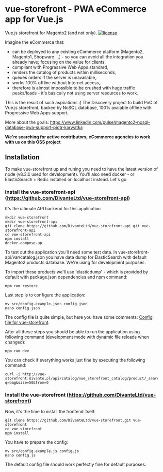 # vue-storefront - PWA eCommerce app for Vue.js
Vue.js storefront for Magento2 (and not only). [![license](https://img.shields.io/github/license/mashape/apistatus.svg)]()


Imagine the eCommerce that:

* can be deployed to any existing eCommerce platform (Magento2, Magento1, Shopware ...) - so you can avoid all the integration you already have; focusing on the value for clients,
* compliant with Progressive Web Apps standard,
* renders the catalog of products within milliseconds,
* queues orders if the server is unavailable,
* works 100% offline without Internet access,
* therefore is almost impossible to be crushed with huge traffic peaks/loads - it's basically not using server resources to work.

This is the result of such aspirations :) The Discovery project to build PoC of Vue.js storefront, backed by NoSQL database, 100% avaiable offline with Progressive Web Apps support.

More about the goals: https://www.linkedin.com/pulse/magento2-nosql-database-pwa-support-piotr-karwatka

**We're searching for active contributors, eCommerce agencies to work with us on this OSS project**

## Installation

To make vue-storefront up and runing you need to have the latest version of node (v8.3.0 used for development). You'll also need docker - or ElasticSearch + Redis installed on localhost instead. Let's go:

### Install the vue-storefront-api (https://github.com/DivanteLtd/vue-storefront-api)
It's the ultimate API backend for this application

```
mkdir vue-storefront
mkdir vue-storefront-api
git clone https://github.com/DivanteLtd/vue-storefront-api.git vue-storefront-api
cd vue-storefront-api
npm install
docker-compose-up
```
To test out the application you'll need some test data. In vue-storefront-api/var/catalog.json you have data dump for ElasticSearch with default Magento2 products database. We're using for development purposes.

To import these products we'll use 'elasticdump' - which is provided by default with package.json dependencies and npm command:

```
npm run restore
```

Last step is to configure the application:

```
mv src/config.example.json config.json
nano config.json
```
The config file is quite simple, but here you have some comments: [Config file for vue-storefront](https://github.com/DivanteLtd/vue-storefront/wiki/Config-file-format-for-vue-storefront).

After all these steps you should be able to run the application using following command (development mode with dynamic file reloads when changed):

```
npm run dev
```

You can check if everything works just fine by executing the following command:
```
curl -i http://vue-storefront.divante.pl/api/catalog/vue_storefront_catalog/product/_search?q=bag&size=50&from=0
```

### Install the vue-storefront (https://github.com/DivanteLtd/vue-storefront)
Now, it's the time to install the frontend itself:

```
git clone https://github.com/DivanteLtd/vue-storefront.git vue-storefront
cd vue-storefront
npm install
```

You have to prepare the config:

```
mv src/config.example.js config.js
nano config.js
```

The default config file should work perfectly fine for default purposes.
